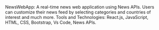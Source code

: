 NewsWebApp:
          A real-time news web application using News APIs. Users can customize their news feed by selecting
          categories and countries of interest and much more.
Tools and Technologies: 
                     React.js, JavaScript, HTML, CSS, Bootstrap, Vs Code, News APIs.
